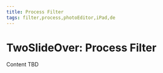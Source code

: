 ```yaml
---
title: Process Filter
tags: filter,process,photoEditor,iPad,de
---
```


# TwoSlideOver: Process Filter

Content TBD
